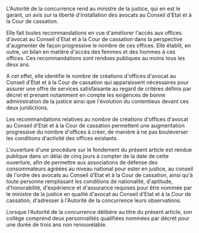 L'Autorité de la concurrence rend au ministre de la justice, qui en est le garant, un avis sur la liberté d'installation des avocats au Conseil d'Etat et à la Cour de cassation. 


 Elle fait toutes recommandations en vue d'améliorer l'accès aux offices d'avocat au Conseil d'Etat et à la Cour de cassation dans la perspective d'augmenter de façon progressive le nombre de ces offices. Elle établit, en outre, un bilan en matière d'accès des femmes et des hommes à ces offices. Ces recommandations sont rendues publiques au moins tous les deux ans. 


 A cet effet, elle identifie le nombre de créations d'offices d'avocat au Conseil d'Etat et à la Cour de cassation qui apparaissent nécessaires pour assurer une offre de services satisfaisante au regard de critères définis par décret et prenant notamment en compte les exigences de bonne administration de la justice ainsi que l'évolution du contentieux devant ces deux juridictions. 


 Les recommandations relatives au nombre de créations d'offices d'avocat au Conseil d'Etat et à la Cour de cassation permettent une augmentation progressive du nombre d'offices à créer, de manière à ne pas bouleverser les conditions d'activité des offices existants. 


 L'ouverture d'une procédure sur le fondement du présent article est rendue publique dans un délai de cinq jours à compter de la date de cette ouverture, afin de permettre aux associations de défense des consommateurs agréées au niveau national pour ester en justice, au conseil de l'ordre des avocats au Conseil d'Etat et à la Cour de cassation, ainsi qu'à toute personne remplissant les conditions de nationalité, d'aptitude, d'honorabilité, d'expérience et d'assurance requises pour être nommée par le ministre de la justice en qualité d'avocat au Conseil d'Etat et à la Cour de cassation, d'adresser à l'Autorité de la concurrence leurs observations. 


 Lorsque l'Autorité de la concurrence délibère au titre du présent article, son collège comprend deux personnalités qualifiées nommées par décret pour une durée de trois ans non renouvelable. 


  
